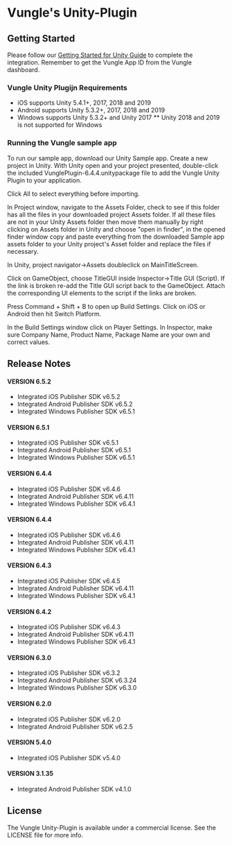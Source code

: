 # Vungle's Unity-Plugin

## Getting Started
Please follow our [Getting Started for Unity Guide](https://support.vungle.com/hc/en-us/articles/360003455452) to complete the integration. Remember to get the Vungle App ID from the Vungle dashboard.

### Vungle Unity Plugijn Requirements
* iOS supports Unity 5.4.1+, 2017, 2018 and 2019
* Android supports Unity 5.3.2+, 2017, 2018 and 2019
* Windows supports Unity 5.3.2+ and Unity 2017
** Unity 2018 and 2019 is not supported for Windows

### Running the Vungle sample app
To run our sample app, download our Unity Sample app.  Create a new project in Unity.  With Unity open and your project presented, double-click the included VunglePlugin-6.4.4.unitypackage file to add the Vungle Unity Plugin to your application.

Click All to select everything before importing.

In Project window, navigate to the Assets Folder, check to see if this folder has all the files in your downloaded project Assets folder.  If all these files are not in your Unity Assets folder then move them manually by right clicking on Assets folder in Unity and choose "open in finder", in the opened finder window copy and paste everything from the downloaded Sample app assets folder to your Unity project's Asset folder and replace the files if necessary.

In Unity, project navigator->Assets doubleclick on MainTitleScreen.

Click on GameObject, choose TitleGUI inside Inspector->Title GUI (Script). If the link is broken re-add the Title GUI script back to the GameObject. Attach the corresponding UI elements to the script if the links are broken.

Press Command + Shift + B to open up Build Settings.  Click on iOS or Android then hit Switch Platform.

In the Build Settings window click on Player Settings.  In Inspector, make sure Company Name, Product Name, Package Name are your own and correct values.

## Release Notes

#### VERSION 6.5.2
* Integrated iOS Publisher SDK v6.5.2
* Integrated Android Publisher SDK v6.5.2
* Integrated Windows Publisher SDK v6.5.1

#### VERSION 6.5.1
* Integrated iOS Publisher SDK v6.5.1
* Integrated Android Publisher SDK v6.5.1
* Integrated Windows Publisher SDK v6.5.1

#### VERSION 6.4.4
* Integrated iOS Publisher SDK v6.4.6
* Integrated Android Publisher SDK v6.4.11
* Integrated Windows Publisher SDK v6.4.1

#### VERSION 6.4.4
* Integrated iOS Publisher SDK v6.4.6
* Integrated Android Publisher SDK v6.4.11
* Integrated Windows Publisher SDK v6.4.1

#### VERSION 6.4.3
* Integrated iOS Publisher SDK v6.4.5
* Integrated Android Publisher SDK v6.4.11
* Integrated Windows Publisher SDK v6.4.1

#### VERSION 6.4.2
* Integrated iOS Publisher SDK v6.4.3
* Integrated Android Publisher SDK v6.4.11
* Integrated Windows Publisher SDK v6.4.1

#### VERSION 6.3.0
* Integrated iOS Publisher SDK v6.3.2
* Integrated Android Publisher SDK v6.3.24
* Integrated Windows Publisher SDK v6.3.0

#### VERSION 6.2.0
* Integrated iOS Publisher SDK v6.2.0
* Integrated Android Publisher SDK v6.2.5

#### VERSION 5.4.0
* Integrated iOS Publisher SDK v5.4.0

#### VERSION 3.1.35
* Integrated Android Publisher SDK v4.1.0

## License
The Vungle Unity-Plugin is available under a commercial license. See the LICENSE file for more info.
